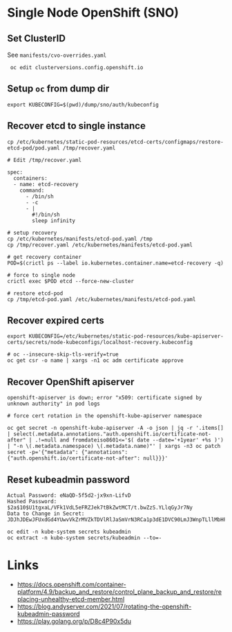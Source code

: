 # Single Node OpenShift (SNO)

## Set ClusterID

See `manifests/cvo-overrides.yaml`

```
 oc edit clusterversions.config.openshift.io
```

## Setup `oc` from dump dir
```
export KUBECONFIG=$(pwd)/dump/sno/auth/kubeconfig
```

## Recover etcd to single instance
```
cp /etc/kubernetes/static-pod-resources/etcd-certs/configmaps/restore-etcd-pod/pod.yaml /tmp/recover.yaml

# Edit /tmp/recover.yaml
```

```
spec:
  containers:
  - name: etcd-recovery
    command:
      - /bin/sh
      - -c
      - |
        #!/bin/sh
        sleep infinity
```

```
# setup recovery
cp /etc/kubernetes/manifests/etcd-pod.yaml /tmp
cp /tmp/recover.yaml /etc/kubernetes/manifests/etcd-pod.yaml

# get recovery container
POD=$(crictl ps --label io.kubernetes.container.name=etcd-recovery -q)

# force to single node
crictl exec $POD etcd --force-new-cluster

# restore etcd-pod
cp /tmp/etcd-pod.yaml /etc/kubernetes/manifests/etcd-pod.yaml
```

## Recover expired certs
```
export KUBECONFIG=/etc/kubernetes/static-pod-resources/kube-apiserver-certs/secrets/node-kubeconfigs/localhost-recovery.kubeconfig

# oc --insecure-skip-tls-verify=true
oc get csr -o name | xargs -n1 oc adm certificate approve
```

## Recover OpenShift apiserver

`openshift-apiserver is down; error "x509: certificate signed by unknown authority" in pod logs`

```
# force cert rotation in the openshift-kube-apiserver namespace

oc get secret -n openshift-kube-apiserver -A -o json | jq -r '.items[] | select(.metadata.annotations."auth.openshift.io/certificate-not-after" | .!=null and fromdateiso8601<='$( date --date='+1year' +%s )') | "-n \(.metadata.namespace) \(.metadata.name)"' | xargs -n3 oc patch secret -p='{"metadata": {"annotations": {"auth.openshift.io/certificate-not-after": null}}}'
```

## Reset kubeadmin password
```
Actual Password: eNaQD-5f5d2-jx9xn-LifvD
Hashed Password: $2a$10$U1tgxaL/VFk1VdL5eFRZJek7tBkZwtMCT/t.bwZzS.YLlqGyJr7Ny
Data to Change in Secret: JDJhJDEwJFUxdGd4YUwvVkZrMVZkTDVlRlJaSmVrN3RCa1p3dE1DVC90LmJ3WnpTLllMbHFHeUpyN055
```
```
oc edit -n kube-system secrets kubeadmin
oc extract -n kube-system secrets/kubeadmin --to=-
```

# Links
- https://docs.openshift.com/container-platform/4.9/backup_and_restore/control_plane_backup_and_restore/replacing-unhealthy-etcd-member.html
- https://blog.andyserver.com/2021/07/rotating-the-openshift-kubeadmin-password
- https://play.golang.org/p/D8c4P90x5du
